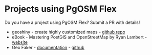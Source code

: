 # Projects using PgOSM Flex

Do you have a project using PgOSM Flex?  Submit a PR with details!

* geoshiny - create highly customized maps - [github repo](https://github.com/jacopofar/geoshiny)
* eBook - Mastering PostGIS and OpenStreetMap by Ryan Lambert - [website](https://postgis-osm.com/)
* Geo Faker - [documentation](https://geofaker.com/) - [github](https://github.com/rustprooflabs/geofaker)
